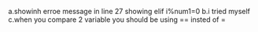 a.showinh erroe message in line 27 showing elif i%num1=0
b.i tried myself
c.when you compare 2 variable you should be using == insted of =
